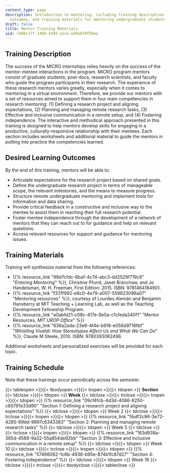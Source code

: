 ```yaml
---
content_type: page
description: Introduction to mentoring, including training description, desired learning
  outcomes, and training materials for mentoring undergraduate students.
draft: false
title: Mentor Training Materials
uid: 7d80c17f-1460-439d-a1ce-ed9e670f50aa
---
```

## Training Description

The success of the MICRO internships relies heavily on the success of the mentor-mentee interactions in the program. MICRO program mentors consist of graduate students, post-docs, research scientists, and faculty who guide the program participants in their research. The experience of these research mentors varies greatly, especially when it comes to mentoring in a virtual environment. Therefore, we provide our mentors with a set of resources aimed to support them in four main competencies in research mentoring: (1) Defining a research project and aligning expectations, (2) Planning and managing remote research tasks, (3) Effective and inclusive communication in a remote setup, and (4) Fostering independence. The interactive and methodical approach presented in this training is designed to help mentors develop skills for engaging in a productive, culturally-responsive relationship with their mentees. Each section includes worksheets and additional material to guide the mentors in putting into practice the competencies learned.

## Desired Learning Outcomes

By the end of this training, mentors will be able to:

- Articulate expectations for the research project based on shared goals.
- Define the undergraduate research project in terms of manageable scope, the relevant milestones, and the means to measure progress.
- Structure remote undergraduate mentoring and implement tools for information and data sharing.
- Provide critical feedback in a constructive and inclusive way to the mentee to assist them in reaching their full research potential.
- Foster mentee independence through the development of a network of mentors that they can reach out to for guidance and help on relevant questions.
- Access relevant resources for support and guidance for mentoring issues.

## Training Materials

Training will synthesize material from the following references:

- {{% resource_link "99d7cfdc-6ba1-4c74-abc3-dd2529f719c9" "*Entering Mentoring*" %}}, Christine Pfund, Janet Branchaw, and Jo Handelsman, W. H. Freeman, First Edition: 2015. ISBN: 9781464184901.
- {{% resource_link "f331f992-e8c0-4e79-a007-559823096a07" "Mentoring resources" %}}, courtesy of Lourdes Alemán and Benjamin Hansberry at MIT Teaching + Learning Lab, as well as the Teaching Development Fellowship Program.
- {{% resource_link "a0abfd21-c08c-417e-9e5a-c1cfeda340f1" "Mentor Resources, *MIT UROP Office*" %}}
- {{% resource_link "638a2ada-23e6-4f4e-b918-e056d9716fbf" "*Whistling Vivaldi: How Stereotypes Affect Us and What We Can Do*" %}}, Claude M Steele, 2010. ISBN: 9780393062496.

Additional worksheets and personalized exercises will be provided for each topic.

## Training Schedule

Note that these trainings occur periodically across the semester.

{{< tableopen >}}{{< tbodyopen >}}{{< tropen >}}{{< tdopen >}}
**Section**
{{< tdclose >}}{{< tdopen >}}
**Week**
{{< tdclose >}}{{< trclose >}}{{< tropen >}}{{< tdopen >}}
{{% resource_link "09cf4fcb-4d3d-4086-8250-c60791e33d90" "Section 1: Defining a research project and aligning expectations" %}}
{{< tdclose >}}{{< tdopen >}}
Week 2
{{< tdclose >}}{{< trclose >}}{{< tropen >}}{{< tdopen >}}
{{% resource_link "5bdf2c96-3e72-4285-99dd-9897c6343383" "Section 2: Planning and managing remote research tasks" %}}
{{< tdclose >}}{{< tdopen >}}
Week 5
{{< tdclose >}}{{< trclose >}}{{< tropen >}}{{< tdopen >}}
{{% resource_link "163d938a-365d-4588-9a32-55a854de92bb" "Section 3: Effective and inclusive communication in a remote setup" %}}
{{< tdclose >}}{{< tdopen >}}
Week 10
{{< tdclose >}}{{< trclose >}}{{< tropen >}}{{< tdopen >}}
{{% resource_link "57466062-1c6b-4936-b95e-874b1fc87d27" "Section 4: Fostering independence" %}}
{{< tdclose >}}{{< tdopen >}}
Week 16
{{< tdclose >}}{{< trclose >}}{{< tbodyclose >}}{{< tableclose >}}